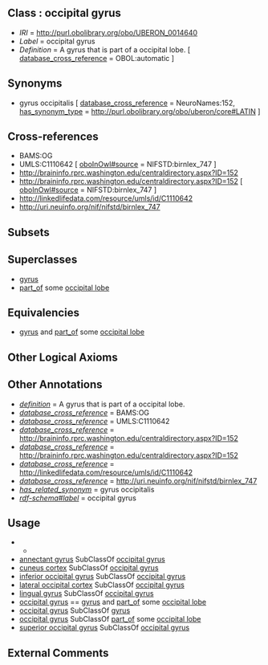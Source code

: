 
## Class : occipital gyrus

 * *IRI* = http://purl.obolibrary.org/obo/UBERON_0014640
 * *Label* = occipital gyrus
 * *Definition* = A gyrus that is part of a occipital lobe. [ [database_cross_reference](../../ef/oboInOwl#hasDbXref.md) = OBOL:automatic ]

## Synonyms

 * gyrus occipitalis [ [database_cross_reference](../../ef/oboInOwl#hasDbXref.md) = NeuroNames:152, [has_synonym_type](../../pe/oboInOwl#hasSynonymType.md) = http://purl.obolibrary.org/obo/uberon/core#LATIN ]

## Cross-references

 * BAMS:OG
 * UMLS:C1110642 [ [oboInOwl#source](../../ce/oboInOwl#source.md) = NIFSTD:birnlex_747 ]
 * http://braininfo.rprc.washington.edu/centraldirectory.aspx?ID=152
 * http://braininfo.rprc.washington.edu/centraldirectory.aspx?ID=152 [ [oboInOwl#source](../../ce/oboInOwl#source.md) = NIFSTD:birnlex_747 ]
 * http://linkedlifedata.com/resource/umls/id/C1110642
 * http://uri.neuinfo.org/nif/nifstd/birnlex_747

## Subsets


## Superclasses

 * [gyrus](../../UBERON/00/UBERON_0000200.md)
 * [part_of](../../BFO/50/BFO_0000050.md) some [occipital lobe](../../UBERON/21/UBERON_0002021.md)

## Equivalencies

 * [gyrus](../../UBERON/00/UBERON_0000200.md) and [part_of](../../BFO/50/BFO_0000050.md) some [occipital lobe](../../UBERON/21/UBERON_0002021.md)

## Other Logical Axioms


## Other Annotations

 * *[definition](../../IAO/15/IAO_0000115.md)* = A gyrus that is part of a occipital lobe.
 * *[database_cross_reference](../../ef/oboInOwl#hasDbXref.md)* = BAMS:OG
 * *[database_cross_reference](../../ef/oboInOwl#hasDbXref.md)* = UMLS:C1110642
 * *[database_cross_reference](../../ef/oboInOwl#hasDbXref.md)* = http://braininfo.rprc.washington.edu/centraldirectory.aspx?ID=152
 * *[database_cross_reference](../../ef/oboInOwl#hasDbXref.md)* = http://braininfo.rprc.washington.edu/centraldirectory.aspx?ID=152
 * *[database_cross_reference](../../ef/oboInOwl#hasDbXref.md)* = http://linkedlifedata.com/resource/umls/id/C1110642
 * *[database_cross_reference](../../ef/oboInOwl#hasDbXref.md)* = http://uri.neuinfo.org/nif/nifstd/birnlex_747
 * *[has_related_synonym](../../ym/oboInOwl#hasRelatedSynonym.md)* = gyrus occipitalis
 * *[rdf-schema#label](../../el/rdf-schema#label.md)* = occipital gyrus

## Usage

 * -
 * [annectant gyrus](../../UBERON/37/UBERON_0026137.md) SubClassOf [occipital gyrus](../../UBERON/40/UBERON_0014640.md)
 * [cuneus cortex](../../UBERON/92/UBERON_0006092.md) SubClassOf [occipital gyrus](../../UBERON/40/UBERON_0014640.md)
 * [inferior occipital gyrus](../../UBERON/08/UBERON_0014608.md) SubClassOf [occipital gyrus](../../UBERON/40/UBERON_0014640.md)
 * [lateral occipital cortex](../../UBERON/14/UBERON_0006114.md) SubClassOf [occipital gyrus](../../UBERON/40/UBERON_0014640.md)
 * [lingual gyrus](../../UBERON/43/UBERON_0002943.md) SubClassOf [occipital gyrus](../../UBERON/40/UBERON_0014640.md)
 * [occipital gyrus](../../UBERON/40/UBERON_0014640.md) == [gyrus](../../UBERON/00/UBERON_0000200.md) and [part_of](../../BFO/50/BFO_0000050.md) some [occipital lobe](../../UBERON/21/UBERON_0002021.md)
 * [occipital gyrus](../../UBERON/40/UBERON_0014640.md) SubClassOf [gyrus](../../UBERON/00/UBERON_0000200.md)
 * [occipital gyrus](../../UBERON/40/UBERON_0014640.md) SubClassOf [part_of](../../BFO/50/BFO_0000050.md) some [occipital lobe](../../UBERON/21/UBERON_0002021.md)
 * [superior occipital gyrus](../../UBERON/48/UBERON_0002948.md) SubClassOf [occipital gyrus](../../UBERON/40/UBERON_0014640.md)

## External Comments

